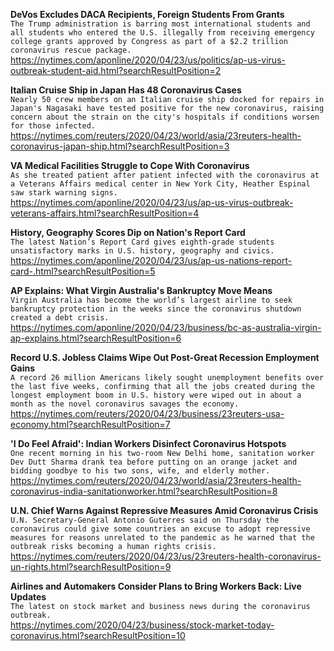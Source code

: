 **DeVos Excludes DACA Recipients, Foreign Students From Grants**\
`The Trump administration is barring most international students and all students who entered the U.S. illegally from receiving emergency college grants approved by Congress as part of a $2.2 trillion coronavirus rescue package.`\
https://nytimes.com/aponline/2020/04/23/us/politics/ap-us-virus-outbreak-student-aid.html?searchResultPosition=2

**Italian Cruise Ship in Japan Has 48 Coronavirus Cases**\
`Nearly 50 crew members on an Italian cruise ship docked for repairs in Japan's Nagasaki have tested positive for the new coronavirus, raising concern about the strain on the city's hospitals if conditions worsen for those infected.`\
https://nytimes.com/reuters/2020/04/23/world/asia/23reuters-health-coronavirus-japan-ship.html?searchResultPosition=3

**VA Medical Facilities Struggle to Cope With Coronavirus**\
`As she treated patient after patient infected with the coronavirus at a Veterans Affairs medical center in New York City, Heather Espinal saw stark warning signs.`\
https://nytimes.com/aponline/2020/04/23/us/ap-us-virus-outbreak-veterans-affairs.html?searchResultPosition=4

**History, Geography Scores Dip on Nation's Report Card**\
`The latest Nation’s Report Card gives eighth-grade students unsatisfactory marks in U.S. history, geography and civics.`\
https://nytimes.com/aponline/2020/04/23/us/ap-us-nations-report-card-.html?searchResultPosition=5

**AP Explains: What Virgin Australia's Bankruptcy Move Means**\
`Virgin Australia has become the world’s largest airline to seek bankruptcy protection in the weeks since the coronavirus shutdown created a debt crisis.`\
https://nytimes.com/aponline/2020/04/23/business/bc-as-australia-virgin-ap-explains.html?searchResultPosition=6

**Record U.S. Jobless Claims Wipe Out Post-Great Recession Employment Gains**\
`A record 26 million Americans likely sought unemployment benefits over the last five weeks, confirming that all the jobs created during the longest employment boom in U.S. history were wiped out in about a month as the novel coronavirus savages the economy.`\
https://nytimes.com/reuters/2020/04/23/business/23reuters-usa-economy.html?searchResultPosition=7

**'I Do Feel Afraid': Indian Workers Disinfect Coronavirus Hotspots**\
`One recent morning in his two-room New Delhi home, sanitation worker Dev Dutt Sharma drank tea before putting on an orange jacket and bidding goodbye to his two sons, wife, and elderly mother.`\
https://nytimes.com/reuters/2020/04/23/world/asia/23reuters-health-coronavirus-india-sanitationworker.html?searchResultPosition=8

**U.N. Chief Warns Against Repressive Measures Amid Coronavirus Crisis**\
`U.N. Secretary-General Antonio Guterres said on Thursday the coronavirus could give some countries an excuse to adopt repressive measures for reasons unrelated to the pandemic as he warned that the outbreak risks becoming a human rights crisis.`\
https://nytimes.com/reuters/2020/04/23/us/23reuters-health-coronavirus-un-rights.html?searchResultPosition=9

**Airlines and Automakers Consider Plans to Bring Workers Back: Live Updates**\
`The latest on stock market and business news during the coronavirus outbreak.`\
https://nytimes.com/2020/04/23/business/stock-market-today-coronavirus.html?searchResultPosition=10

